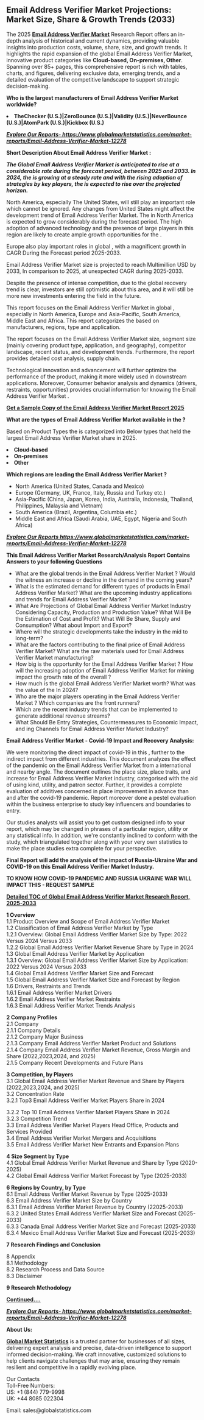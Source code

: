 <h2>Email Address Verifier Market Projections: Market Size, Share & Growth Trends (2033)</h2><p>The 2025 <strong><a href="https://www.globalmarketstatistics.com/market-reports/Email-Address-Verifier-Market-12278">Email Address Verifier Market</a></strong> Research Report offers an in-depth analysis of historical and current dynamics, providing valuable insights into production costs, volume, share, size, and growth trends. It highlights the rapid expansion of the global Email Address Verifier Market, innovative product categories like <strong>Cloud-based, On-premises, Other</strong>. Spanning over 85+ pages, this comprehensive report is rich with tables, charts, and figures, delivering exclusive data, emerging trends, and a detailed evaluation of the competitive landscape to support strategic decision-making.</p><p><strong>Who is the largest manufacturers of Email Address Verifier Market worldwide?</strong></p><p><strong><li>TheChecker (U.S.)|ZeroBounce (U.S.)|Validity (U.S.)|NeverBounce (U.S.)|AtomPark (U.S.)|Kickbox (U.S.)</strong></p><p><strong><em><a href="https://www.globalmarketstatistics.com/market-reports/Email-Address-Verifier-Market-12278">Explore Our Reports-&nbsp;https://www.globalmarketstatistics.com/market-reports/Email-Address-Verifier-Market-12278</a></em></strong></p><p><strong>Short Description About Email Address Verifier Market :</strong></p><p><strong><em>The Global Email Address Verifier Market is anticipated to rise at a considerable rate during the forecast period, between 2025 and 2033. In 2024, the is growing at a steady rate and with the rising adoption of strategies by key players, the is expected to rise over the projected horizon.</em></strong></p><p>North America, especially The United States, will still play an important role which cannot be ignored. Any changes from United States might affect the development trend of Email Address Verifier Market. The in North America is expected to grow considerably during the forecast period. The high adoption of advanced technology and the presence of large players in this region are likely to create ample growth opportunities for the .</p><p>Europe also play important roles in global , with a magnificent growth in CAGR During the Forecast period 2025-2033.</p><p>Email Address Verifier Market size is projected to reach Multimillion USD by 2033, In comparison to 2025, at unexpected CAGR during 2025-2033.</p><p>Despite the presence of intense competition, due to the global recovery trend is clear, investors are still optimistic about this area, and it will still be more new investments entering the field in the future.</p><p>This report focuses on the Email Address Verifier Market in global , especially in North America, Europe and Asia-Pacific, South America, Middle East and Africa. This report categorizes the based on manufacturers, regions, type and application.</p><p>The report focuses on the Email Address Verifier Market size, segment size (mainly covering product type, application, and geography), competitor landscape, recent status, and development trends. Furthermore, the report provides detailed cost analysis, supply chain.</p><p>Technological innovation and advancement will further optimize the performance of the product, making it more widely used in downstream applications. Moreover, Consumer behavior analysis and dynamics (drivers, restraints, opportunities) provides crucial information for knowing the Email Address Verifier Market .</p><p><strong><a href="https://www.globalmarketstatistics.com/market-reports/Email-Address-Verifier-Market-12278">Get a Sample Copy of the Email Address Verifier Market Report 2025</a></strong></p><p><strong>What are the types of Email Address Verifier Market available in the ?</strong></p><p>Based on Product Types the is categorized into Below types that held the largest Email Address Verifier Market share in 2025.</p><p><strong><li>Cloud-based<li>On-premises<li>Other</strong></p><p><strong>Which regions are leading the Email Address Verifier Market ?</strong></p><ul><li>North America (United States, Canada and Mexico)</li><li>Europe (Germany, UK, France, Italy, Russia and Turkey etc.)</li><li>Asia-Pacific (China, Japan, Korea, India, Australia, Indonesia, Thailand, Philippines, Malaysia and Vietnam)</li><li>South America (Brazil, Argentina, Columbia etc.)</li><li>Middle East and Africa (Saudi Arabia, UAE, Egypt, Nigeria and South Africa)</li></ul><p><strong><em><a href="https://www.globalmarketstatistics.com/market-reports/Email-Address-Verifier-Market-12278">Explore Our Reports https://www.globalmarketstatistics.com/market-reports/Email-Address-Verifier-Market-12278</a></em></strong></p><p><strong>This Email Address Verifier Market Research/Analysis Report Contains Answers to your following Questions</strong></p><ul><li>What are the global trends in the Email Address Verifier Market ? Would the witness an increase or decline in the demand in the coming years?</li><li>What is the estimated demand for different types of products in Email Address Verifier Market? What are the upcoming industry applications and trends for Email Address Verifier Market ?</li><li>What Are Projections of Global Email Address Verifier Market Industry Considering Capacity, Production and Production Value? What Will Be the Estimation of Cost and Profit? What Will Be Share, Supply and Consumption? What about Import and Export?</li><li>Where will the strategic developments take the industry in the mid to long-term?</li><li>What are the factors contributing to the final price of Email Address Verifier Market? What are the raw materials used for Email Address Verifier Market manufacturing?</li><li>How big is the opportunity for the Email Address Verifier Market ? How will the increasing adoption of Email Address Verifier Market for mining impact the growth rate of the overall ?</li><li>How much is the global Email Address Verifier Market worth? What was the value of the In 2024?</li><li>Who are the major players operating in the Email Address Verifier Market ? Which companies are the front runners?</li><li>Which are the recent industry trends that can be implemented to generate additional revenue streams?</li><li>What Should Be Entry Strategies, Countermeasures to Economic Impact, and ing Channels for Email Address Verifier Market Industry?</li></ul><p><strong>Email Address Verifier Market - Covid-19 Impact and Recovery Analysis:</strong></p><p>We were monitoring the direct impact of covid-19 in this , further to the indirect impact from different industries. This document analyzes the effect of the pandemic on the Email Address Verifier Market from a international and nearby angle. The document outlines the place size, place traits, and increase for Email Address Verifier Market industry, categorised with the aid of using kind, utility, and patron sector. Further, it provides a complete evaluation of additives concerned in place improvement in advance than and after the covid-19 pandemic. Report moreover done a pestel evaluation within the business enterprise to study key influencers and boundaries to entry.</p><p>Our studies analysts will assist you to get custom designed info to your report, which may be changed in phrases of a particular region, utility or any statistical info. In addition, we're constantly inclined to conform with the study, which triangulated together along with your very own statistics to make the place studies extra complete for your perspective.</p><p><strong>Final Report will add the analysis of the impact of Russia-Ukraine War and COVID-19 on this Email Address Verifier Market Industry.</strong></p><p><strong>TO KNOW HOW COVID-19 PANDEMIC AND RUSSIA UKRAINE WAR WILL IMPACT THIS - REQUEST SAMPLE</strong></p><p><strong><a href="https://www.globalmarketstatistics.com/market-reports/Email-Address-Verifier-Market-12278">Detailed TOC of Global Email Address Verifier Market Research Report, 2025-2033</a></strong></p><p><strong>1 Overview</strong><br /> 1.1 Product Overview and Scope of Email Address Verifier Market<br /> 1.2 Classification of Email Address Verifier Market by Type<br /> 1.2.1 Overview: Global Email Address Verifier Market Size by Type: 2022 Versus 2024 Versus 2033<br /> 1.2.2 Global Email Address Verifier Market Revenue Share by Type in 2024<br /> 1.3 Global Email Address Verifier Market by Application<br /> 1.3.1 Overview: Global Email Address Verifier Market Size by Application: 2022&nbsp;Versus 2024 Versus 2033<br /> 1.4 Global Email Address Verifier Market Size and Forecast<br /> 1.5 Global Email Address Verifier Market Size and Forecast by Region<br /> 1.6 Drivers, Restraints and Trends<br /> 1.6.1 Email Address Verifier Market Drivers<br /> 1.6.2 Email Address Verifier Market Restraints<br /> 1.6.3 Email Address Verifier Market Trends Analysis</p><p><strong>2 Company Profiles</strong><br /> 2.1 Company<br /> 2.1.1 Company Details<br /> 2.1.2 Company Major Business<br /> 2.1.3 Company Email Address Verifier Market Product and Solutions<br /> 2.1.4 Company Email Address Verifier Market Revenue, Gross Margin and Share (2022,2023,2024, and 2025)<br /> 2.1.5 Company Recent Developments and Future Plans</p><p><strong>3 Competition, by Players</strong><br /> 3.1 Global Email Address Verifier Market Revenue and Share by Players (2022,2023,2024, and 2025)<br /> 3.2 Concentration Rate<br /> 3.2.1 Top3 Email Address Verifier Market Players Share in 2024</p><p>3.2.2 Top 10 Email Address Verifier Market Players Share in 2024<br /> 3.2.3 Competition Trend<br /> 3.3 Email Address Verifier Market Players Head Office, Products and Services Provided<br /> 3.4 Email Address Verifier Market Mergers and Acquisitions<br /> 3.5 Email Address Verifier Market New Entrants and Expansion Plans</p><p><strong>4 Size Segment by Type</strong><br /> 4.1 Global Email Address Verifier Market Revenue and Share by Type (2020-2025)<br /> 4.2 Global Email Address Verifier Market Forecast by Type (2025-2033)</p><p><strong>6 Regions by Country, by Type</strong><br /> 6.1 Email Address Verifier Market Revenue by Type (2025-2033)<br /> 6.3 Email Address Verifier Market Size by Country<br /> 6.3.1 Email Address Verifier Market Revenue by Country (22025-2033)<br /> 6.3.2 United States Email Address Verifier Market Size and Forecast (2025-2033)<br /> 6.3.3 Canada Email Address Verifier Market Size and Forecast (2025-2033)<br /> 6.3.4 Mexico Email Address Verifier Market Size and Forecast (2025-2033)</p><p><strong>7 Research Findings and Conclusion</strong></p><p>8 Appendix<br /> 8.1 Methodology<br /> 8.2 Research Process and Data Source<br /> 8.3 Disclaimer</p><p><strong>9 Research Methodology</strong></p><p><strong><a href="https://www.globalmarketstatistics.com/market-reports/Email-Address-Verifier-Market-12278">Continued&hellip;.</a></strong></p><p><strong><em><a href="https://www.globalmarketstatistics.com/market-reports/Email-Address-Verifier-Market-12278">Explore Our Reports-&nbsp;https://www.globalmarketstatistics.com/market-reports/Email-Address-Verifier-Market-12278</a></em></strong></p><p><strong>About Us:</strong></p><p><strong><a href="https://www.globalmarketstatistics.com/">Global Market Statistics</a></strong> is a trusted partner for businesses of all sizes, delivering expert analysis and precise, data-driven intelligence to support informed decision-making. We craft innovative, customized solutions to help clients navigate challenges that may arise, ensuring they remain resilient and competitive in a rapidly evolving place.</p><p>Our Contacts<br /> Toll-Free Numbers:<br /> US: +1 (844) 779-9998<br /> UK: +44 8085 022304</p><p>Email: sales@globalstatistics.com</p>
